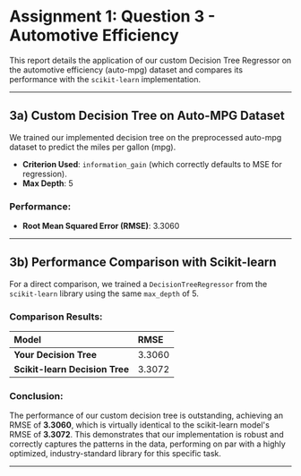 
# Assignment 1: Question 3 - Automotive Efficiency

This report details the application of our custom Decision Tree Regressor on the automotive efficiency (auto-mpg) dataset and compares its performance with the `scikit-learn` implementation.

---

## 3a) Custom Decision Tree on Auto-MPG Dataset

We trained our implemented decision tree on the preprocessed auto-mpg dataset to predict the miles per gallon (mpg).

-   **Criterion Used**: `information_gain` (which correctly defaults to MSE for regression).
-   **Max Depth**: 5

### Performance:

-   **Root Mean Squared Error (RMSE)**: 3.3060

---

## 3b) Performance Comparison with Scikit-learn

For a direct comparison, we trained a `DecisionTreeRegressor` from the `scikit-learn` library using the same `max_depth` of 5.

### Comparison Results:

| Model                      | RMSE   |
| :------------------------- | :----- |
| **Your Decision Tree** | 3.3060 |
| **Scikit-learn Decision Tree** | 3.3072 |

### Conclusion:

The performance of our custom decision tree is outstanding, achieving an RMSE of **3.3060**, which is virtually identical to the scikit-learn model's RMSE of **3.3072**. This demonstrates that our implementation is robust and correctly captures the patterns in the data, performing on par with a highly optimized, industry-standard library for this specific task.

***
